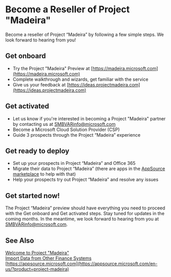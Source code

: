 <properties
	pageTitle="Become a Reseller of Project “Madeira”| Project “Madeira”"
    description="Become a Reseller of Project “Madeira”"
	services="project-madeira"
	documentationCenter=""
	authors="edupont04"/>
<tags
    ms.service="project-madeira"
    ms.topic="get-started-article"
    ms.devlang="na"
    ms.tgt_pltfrm="na"
    ms.workload="na"
    ms.date="09/08/2016"
    ms.author="edupont04" />

# Become a Reseller of Project "Madeira"
Become a reseller of Project “Madeira” by following a few simple steps. We look forward to hearing from you!  

## Get onboard
- Try the Project "Madeira" Preview at [https://madeira.microsoft.com](https://madeira.microsoft.com)  
- Complete walkthrough and wizards, get familiar with the service  
- Give us your feedback at [https://ideas.projectmadeira.com](https://ideas.projectmadeira.com)  

## Get activated
- Let us know if you're interested in becoming a Project "Madeira" partner by contacting us at [SMBVARinfo@microsoft.com](mailto:SMBVARinfo@microsoft.com)  
- Become a Microsoft Cloud Solution Provider (CSP)  
- Guide 3 prospects through the Project “Madeira” experience  

## Get ready to deploy
- Set up your prospects in Project “Madeira” and Office 365  
- Migrate their data to Project “Madeira” (there are apps in the [AppSource marketplace](https://appsource.microsoft.com/en-us/?product=project-madeira) to help with that)  
- Help your prospects try out Project “Madeira” and resolve any issues  

## Get started now!
The Project “Madeira” preview should have everything you need to proceed with the Get onboard and Get activated steps. Stay tuned for updates in the coming months. In the meantime, we look forward to hearing from you at [SMBVARinfo@microsoft.com](mailto:SMBVARinfo@microsoft.com).  

## See Also  
[Welcome to Project "Madeira"](madeira-get-started.md)  
[Import Data from Other Finance Systems](upload-data.md)  
[https://appsource.microsoft.com](https://appsource.microsoft.com/en-us/?product=project-madeira)  
